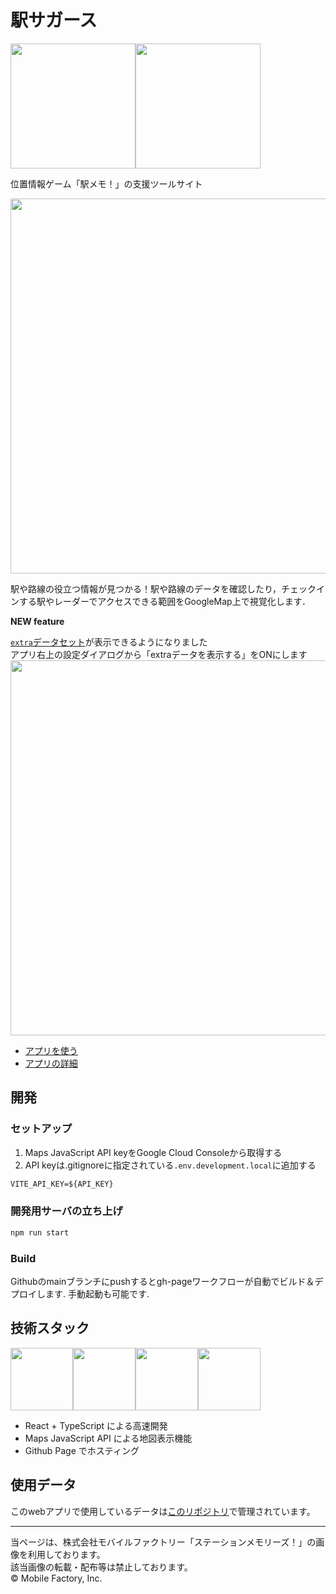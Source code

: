 # 駅サガース

<img src="https://user-images.githubusercontent.com/25225028/81793250-145a5300-9544-11ea-81fa-bee3a8ecc8ac.png" height="200"><img src="https://user-images.githubusercontent.com/25225028/76631346-e7f67a80-6584-11ea-9f6b-5e8885887363.png" height="200">

位置情報ゲーム「駅メモ！」の支援ツールサイト  

<img src="https://user-images.githubusercontent.com/25225028/81814521-dbca7180-9563-11ea-8c8d-5367ba05e2ce.png" width="600"/>  

駅や路線の役立つ情報が見つかる！駅や路線のデータを確認したり，チェックインする駅やレーダーでアクセスできる範囲をGoogleMap上で視覚化します．

**NEW feature**  

[`extra`データセット](https://github.com/Seo-4d696b75/station_database/wiki/extra)が表示できるようになりました  
アプリ右上の設定ダイアログから「extraデータを表示する」をONにします  
<img src="https://user-images.githubusercontent.com/25225028/171987326-7dd033ec-63f1-4518-8fae-a34b2245ed51.png" width="600">

  
- [アプリを使う](https://seo-4d696b75.github.io/ekisagasu/)
- [アプリの詳細](https://seo-4d696b75.github.io/ekisagasu/#/help)

## 開発

### セットアップ

1. Maps JavaScript API keyをGoogle Cloud Consoleから取得する
2. API keyは.gitignoreに指定されている`.env.development.local`に追加する

```txt
VITE_API_KEY=${API_KEY}
```

### 開発用サーバの立ち上げ
```bash
npm run start
```

### Build

Githubのmainブランチにpushするとgh-pageワークフローが自動でビルド＆デプロイします. 手動起動も可能です.

## 技術スタック
<img src="https://user-images.githubusercontent.com/25225028/96458500-f5cb5700-125b-11eb-901c-1aaf0653f999.jpg" height="100"/><img src="https://user-images.githubusercontent.com/25225028/108220336-f9270e80-7179-11eb-9091-c234b1e045be.png" height="100"/><img src="https://user-images.githubusercontent.com/25225028/96458574-0bd91780-125c-11eb-8307-05d60bf3f5f0.png" height="100"/><img src="https://user-images.githubusercontent.com/25225028/96458641-1b586080-125c-11eb-80dd-65ce67712f81.png" height="100"/>


- React + TypeScript による高速開発
- Maps JavaScript API による地図表示機能
- Github Page でホスティング

## 使用データ
このwebアプリで使用しているデータは[このリポジトリ](https://github.com/Seo-4d696b75/station_database)で管理されています。

---------------------------

当ページは、株式会社モバイルファクトリー「ステーションメモリーズ！」の画像を利用しております。  
該当画像の転載・配布等は禁止しております。  
© Mobile Factory, Inc.  
